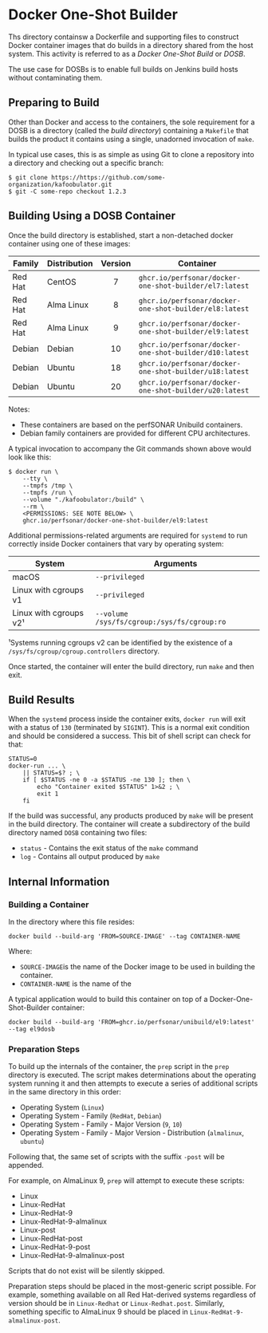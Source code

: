 # Docker One-Shot Builder

Ths directory containsw a Dockerfile and supporting files to construct
Docker container images that do builds in a directory shared from the
host system.  This activity is referred to as a _Docker One-Shot
Build_ or _DOSB_.

The use case for DOSBs is to enable full builds on Jenkins build hosts
without contaminating them.


## Preparing to Build

Other than Docker and access to the containers, the sole requirement
for a DOSB is a directory (called the _build directory_) containing a
`Makefile` that builds the product it contains using a single,
unadorned invocation of `make`.

In typical use cases, this is as simple as using Git to clone a
repository into a directory and checking out a specific branch:

```
$ git clone https://https://github.com/some-organization/kafoobulator.git
$ git -C some-repo checkout 1.2.3
```


## Building Using a DOSB Container

Once the build directory is established, start a non-detached docker
container using one of these images:

| Family | Distribution | Version | Container |
|--------|--------------|:-------:|-----------|
| Red Hat | CentOS | 7 | `ghcr.io/perfsonar/docker-one-shot-builder/el7:latest` |
| Red Hat | Alma Linux | 8 | `ghcr.io/perfsonar/docker-one-shot-builder/el8:latest` |
| Red Hat | Alma Linux | 9 | `ghcr.io/perfsonar/docker-one-shot-builder/el9:latest` |
| Debian | Debian | 10 | `ghcr.io/perfsonar/docker-one-shot-builder/d10:latest` |
| Debian | Ubuntu | 18 | `ghcr.io/perfsonar/docker-one-shot-builder/u18:latest` |
| Debian | Ubuntu | 20 | `ghcr.io/perfsonar/docker-one-shot-builder/u20:latest` |

Notes:

 * These containers are based on the perfSONAR Unibuild containers.
 * Debian family containers are provided for different CPU
architectures.


A typical invocation to accompany the Git commands shown above would
look like this:

```
$ docker run \
    --tty \
    --tmpfs /tmp \
    --tmpfs /run \
    --volume "./kafoobulator:/build" \
    --rm \
    <PERMISSIONS: SEE NOTE BELOW> \
    ghcr.io/perfsonar/docker-one-shot-builder/el9:latest
```

Additional permissions-related arguments are required for `systemd` to
run correctly inside Docker containers that vary by operating system:

| System | Arguments |
|--------|-----------|
| macOS | `--privileged` |
| Linux with cgroups v1 | `--privileged` |
| Linux with cgroups v2¹ | `--volume /sys/fs/cgroup:/sys/fs/cgroup:ro` |

¹Systems running cgroups v2 can be identified by the existence of a
 `/sys/fs/cgroup/cgroup.controllers` directory.

Once started, the container will enter the build directory, run `make`
and then exit.

## Build Results

When the `systemd` process inside the container exits, `docker run`
will exit with a status of `130` (terminated by `SIGINT`).  This is a
normal exit condition and should be considered a success.  This bit of
shell script can check for that:

```
STATUS=0
docker-run ... \
    || STATUS=$? ; \
    if [ $STATUS -ne 0 -a $STATUS -ne 130 ]; then \
        echo "Container exited $STATUS" 1>&2 ; \
        exit 1
    fi
```

If the build was successful, any products produced by `make` will be
present in the build directory.  The container will create a
subdirectory of the build directory named `DOSB` containing two files:

 * `status` - Contains the exit status of the `make` command
 * `log` - Contains all output produced by `make`



## Internal Information


### Building a Container

In the directory where this file resides:
```
docker build --build-arg 'FROM=SOURCE-IMAGE' --tag CONTAINER-NAME
```
Where:
 * `SOURCE-IMAGE`is the name of the Docker image to be used in building the container.
  * `CONTAINER-NAME` is the name of the

A typical application would to build this container on top of a Docker-One-Shot-Builder container:
```
docker build --build-arg 'FROM=ghcr.io/perfsonar/unibuild/el9:latest' --tag el9dosb
```


### Preparation Steps

To build up the internals of the container, the `prep` script in the
`prep` directory is executed.  The script makes determinations about
the operating system running it and then attempts to execute a series
of additional scripts in the same directory in this order:

 * Operating System (`Linux`)
 * Operating System - Family (`RedHat`, `Debian`)
 * Operating System - Family - Major Version (`9`, `10`)
 * Operating System - Family - Major Version - Distribution (`almalinux`, `ubuntu`)

Following that, the same set of scripts with the suffix `-post` will be appended.

For example, on AlmaLinux 9, `prep` will attempt to execute these scripts:

 * Linux
 * Linux-RedHat
 * Linux-RedHat-9
 * Linux-RedHat-9-almalinux
 * Linux-post
 * Linux-RedHat-post
 * Linux-RedHat-9-post
 * Linux-RedHat-9-almalinux-post

Scripts that do not exist will be silently skipped.

Preparation steps should be placed in the most-generic script
possible.  For example, something available on all Red Hat-derived
systems regardless of version should be in `Linux-Redhat` or
`Linux-Redhat.post`.  Similarly, something specific to AlmaLinux 9
should be placed in `Linux-RedHat-9-almalinux-post`.
